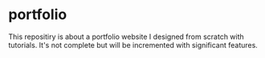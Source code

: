 # portfolio
This repositiry is about a portfolio website I designed from scratch with tutorials.
It's not complete but will be incremented with significant features.
